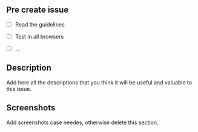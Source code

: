 ## Pre create issue

- [ ] Read the guidelines
- [ ] Test in all browsers
- [ ] ...


## Description

Add here all the descriptions that you think it will be useful and valuable to this issue.

## Screenshots

Add screenshots case needes, otherwise delete this section.
